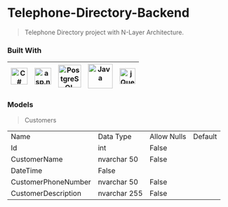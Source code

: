 # Telephone-Directory-Backend
> Telephone Directory project with N-Layer Architecture.

### Built With
|<img src="https://iconape.com/wp-content/files/rr/352323/svg/c-sharp-c-seeklogo.com.svg" alt="C#" width="38">| <img src="http://www.semihduran.com/wp-content/uploads/2014/12/asp_net.png" alt="asp.net" width="38"> |<img src="https://sanalkurs.net/uploads/tutorial/images/1483619423.png" alt="PostgreSQL" width="52">|<img src="https://miro.medium.com/max/610/1*-kLHasEkk2EK7aSQPlq8vA.png" alt="Java" width="56">|<img src="https://avatars.githubusercontent.com/u/61082709?s=400&v=4" alt="jQuery" width="36">
|---|---|---|---|---|
  
### Models
> Customers
 <table>
      <tr>
         <td>Name</td>
         <td>Data Type</td>
         <td>Allow Nulls</td> 
         <td>Default</td>
      </tr>
      <tr>
         <td>Id</td>
         <td>int</td>
         <td>False</td>
      </tr>
       <tr>
         <td>CustomerName</td>
         <td>nvarchar 50</td>
         <td>False</td>
          </tr>
       <tr>
         <tdCustomerBirthDate></td>
         <td>DateTime</td>
        <td>False</td>
          </tr>
          <tr>
         <td>CustomerPhoneNumber</td>
         <td>nvarchar 50</td>
         <td>False</td>
         </tr>
        <tr>
         <td>CustomerDescription</td>
         <td>nvarchar 255</td>
         <td>False</td>
      </tr>
   </table>
